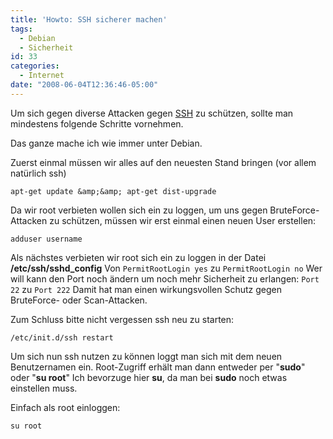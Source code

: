 ```yaml
---
title: 'Howto: SSH sicherer machen'
tags:
  - Debian
  - Sicherheit
id: 33
categories:
  - Internet
date: "2008-06-04T12:36:46-05:00"
---
```


Um sich gegen diverse Attacken gegen [SSH](http://www.openssh.org/ "OpenSSH") zu schützen, sollte man mindestens folgende Schritte vornehmen.

Das ganze mache ich wie immer unter Debian.


Zuerst einmal müssen wir alles auf den neuesten Stand bringen (vor allem natürlich ssh)
```shell
apt-get update &amp;&amp; apt-get dist-upgrade
```
Da wir root verbieten wollen sich ein zu loggen, um uns gegen BruteForce-Attacken zu schützen, müssen wir erst einmal einen neuen User erstellen:
```shell
adduser username
```
Als nächstes verbieten wir root sich ein zu loggen in der Datei **/etc/ssh/sshd_config**
Von
`PermitRootLogin yes` zu `PermitRootLogin no`
Wer will kann den Port noch ändern um noch mehr Sicherheit zu erlangen:
`Port 22` zu `Port 222`
Damit hat man einen wirkungsvollen Schutz gegen BruteForce- oder Scan-Attacken.

Zum Schluss bitte nicht vergessen ssh neu zu starten:
```shell
/etc/init.d/ssh restart
```
Um sich nun ssh nutzen zu können loggt man sich mit dem neuen Benutzernamen ein. Root-Zugriff erhält man dann entweder per "**sudo**" oder "**su root**"
Ich bevorzuge hier **su**, da man bei **sudo** noch etwas einstellen muss.

Einfach als root einloggen:
```shell
su root
```
